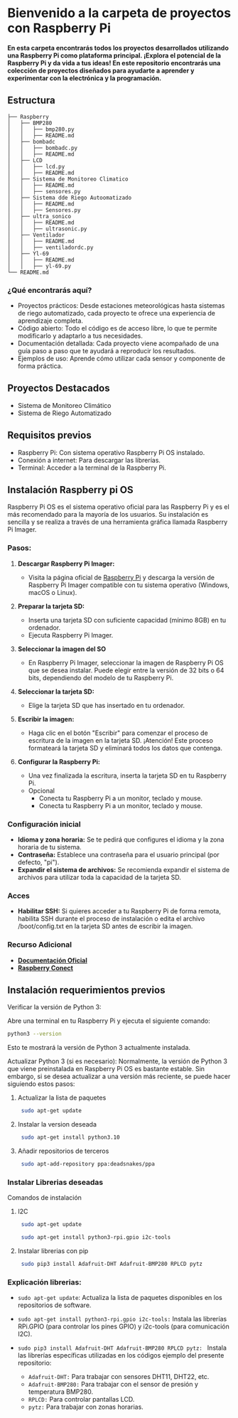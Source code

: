 # Bienvenido a la carpeta de proyectos con Raspberry Pi

**En esta carpeta encontrarás todos los proyectos desarrollados utilizando una Raspberry Pi como plataforma principal. ¡Explora el potencial de la Raspberry Pi y da vida a tus ideas! En este repositorio encontrarás una colección de proyectos diseñados para ayudarte a aprender y experimentar con la electrónica y la programación.**
## Estructura

~~~
├── Raspberry
│   ├── BMP280
│   │   ├── bmp280.py
│   │   ├── README.md
│   ├── bombadc
│   │   ├── bombadc.py
│   │   ├── README.md
│   ├── LCD
│   │   ├── lcd.py
│   │   ├── README.md
│   ├── Sistema de Monitoreo Climatico
│   │   ├── README.md
│   │   ├── sensores.py
│   ├── Sistema dde Riego Autoomatizado
│   │   ├── README.md
│   │   ├── Sensores.py
│   ├── ultra_sonico
│   │   ├── README.md
│   │   ├── ultrasonic.py
│   ├── Ventilador
│   │   ├── README.md
│   │   ├── ventiladordc.py
│   ├── Yl-69
│   │   ├── README.md
│   │   ├── yl-69.py
└── README.md
~~~
### ¿Qué encontrarás aquí?
- Proyectos prácticos: Desde estaciones meteorológicas hasta sistemas de riego automatizado, cada proyecto te ofrece una experiencia de aprendizaje completa.
- Código abierto: Todo el código es de acceso libre, lo que te permite modificarlo y adaptarlo a tus necesidades.
- Documentación detallada: Cada proyecto viene acompañado de una guía paso a paso que te ayudará a reproducir los resultados.
- Ejemplos de uso: Aprende cómo utilizar cada sensor y componente de forma práctica.

## Proyectos Destacados 
- Sistema de Monitoreo Climático
- Sistema de Riego Automatizado

## **Requisitos previos**
- Raspberry Pi: Con sistema operativo Raspberry Pi OS instalado.
- Conexión a internet: Para descargar las librerías.
- Terminal: Acceder a la terminal de la Raspberry Pi.
## Instalación Raspberry pi OS
Raspberry Pi OS es el sistema operativo oficial para las Raspberry Pi y es el más recomendado para la mayoría de los usuarios. Su instalación es sencilla y se realiza a través de una herramienta gráfica llamada Raspberry Pi Imager.
### Pasos:
1. **Descargar Raspberry Pi Imager:**  
   - Visita la página oficial de [Raspberry Pi](https://www.raspberrypi.com/software/) y descarga la versión de Raspberry Pi Imager compatible con tu sistema operativo (Windows, macOS o Linux).

2. **Preparar la tarjeta SD:**
   - Inserta una tarjeta SD con suficiente capacidad (mínimo 8GB) en tu ordenador.
   - Ejecuta Raspberry Pi Imager.
3. **Seleccionar la imagen del SO**
   - En Raspberry Pi Imager, seleccionar la imagen de Raspberry Pi OS que se  desea instalar. Puede elegir entre la versión de 32 bits o 64 bits, dependiendo del modelo de tu Raspberry Pi.
4. **Seleccionar la tarjeta SD:**
   - Elige la tarjeta SD que has insertado en tu ordenador.
5. **Escribir la imagen:**
   - Haga clic en el botón "Escribir" para comenzar el proceso de escritura de la imagen en la tarjeta SD. ¡Atención! Este proceso formateará la tarjeta SD y eliminará todos los datos que contenga.
6. **Configurar la Raspberry Pi:**
   -   Una vez finalizada la escritura, inserta la tarjeta SD en tu Raspberry Pi.
   -   Opcional
       -   Conecta tu Raspberry Pi a un monitor, teclado y mouse.
       -   Conecta tu Raspberry Pi a un monitor, teclado y mouse.
### Configuración inicial
- **Idioma y zona horaria:** Se te pedirá que configures el idioma y la zona horaria de tu sistema.
- **Contraseña:** Establece una contraseña para el usuario principal (por defecto, "pi").
- **Expandir el sistema de archivos:** Se recomienda expandir el sistema de archivos para utilizar toda la capacidad de la tarjeta SD.

### Acces
- **Habilitar SSH:** Si quieres acceder a tu Raspberry Pi de forma remota, habilita SSH durante el proceso de instalación o edita el archivo /boot/config.txt en la tarjeta SD antes de escribir la imagen.

### Recurso Adicional
-  [**Documentación Oficial**](https://www.raspberrypi.com/documentation/computers/getting-started.html)
- [**Raspberry Conect**](https://www.raspberrypi.com/software/connect/)


## **Instalación requerimientos previos**

Verificar la versión de Python 3:

Abre una terminal en tu Raspberry Pi y ejecuta el siguiente comando:
```bash
python3 --version
```
Esto te mostrará la versión de Python 3 actualmente instalada.

Actualizar Python 3 (si es necesario):
Normalmente, la versión de Python 3 que viene preinstalada en Raspberry Pi OS es bastante estable. Sin embargo, si se desea actualizar a una versión más reciente, se puede hacer siguiendo estos pasos:

1. Actualizar la lista de paquetes
   ```bash
    sudo apt-get update
    ```
2. Instalar la version deseada
   ```bash
    sudo apt-get install python3.10
    ```
3. Añadir repositorios de terceros
   ```bash
    sudo apt-add-repository ppa:deadsnakes/ppa
    ```
### Instalar Librerias deseadas
Comandos de instalación
1. I2C
   ```bash
    sudo apt-get update
    ```
   ```bash
    sudo apt-get install python3-rpi.gpio i2c-tools
    ```
2. Instalar librerias con pip
   ```bash
    sudo pip3 install Adafruit-DHT Adafruit-BMP280 RPLCD pytz
    ```
### Explicación librerias:

-  `sudo apt-get update`: Actualiza la lista de paquetes disponibles en los repositorios de software.

- `sudo apt-get install python3-rpi.gpio i2c-tools:`  Instala las librerías RPi.GPIO (para controlar los pines GPIO) y i2c-tools (para comunicación I2C).
- `sudo pip3 install Adafruit-DHT Adafruit-BMP280 RPLCD pytz: `   Instala las librerías específicas utilizadas en los códigos ejemplo del presente repositorio:
  - `Adafruit-DHT:` Para trabajar con sensores DHT11, DHT22, etc.
  - `Adafruit-BMP280:` Para trabajar con el sensor de presión y temperatura BMP280.
  - `RPLCD:`  Para controlar pantallas LCD.
  -  `pytz:`  Para trabajar con zonas horarias.